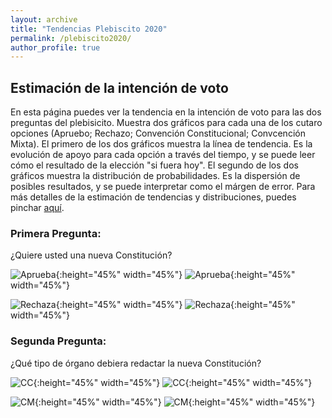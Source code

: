 ```yaml
---
layout: archive
title: "Tendencias Plebiscito 2020"
permalink: /plebiscito2020/
author_profile: true
---
```


## Estimación de la intención de voto

  En esta página puedes ver la tendencia en la intención de voto para las dos preguntas del plebisicito. Muestra dos gráficos para cada una de los cutaro opciones (Apruebo; Rechazo; Convención Constitucional; Convcención Mixta). El primero de los dos gráficos muestra la línea de tendencia. Es la evolución de apoyo para cada opción a través del tiempo, y se puede leer cómo el resultado de la elección "si fuera hoy". El segundo de los dos gráficos muestra la distribución de probabilidades. Es la dispersión de posibles resultados, y se puede interpretar como el márgen de error. Para más detalles de la estimación de tendencias y distribuciones, puedes pinchar [aquí](https://kennethbunker.github.io/tresquintos/tsm/).


### Primera Pregunta:
¿Quiere usted una nueva Constitución?

![Aprueba](/tresquintos/images/ts_2020-1_Aprueba.png){:height="45%" width="45%"} ![Aprueba](/tresquintos/images/kd_2020-1_Aprueba.png){:height="45%" width="45%"}

![Rechaza](/tresquintos/images/ts_2020-1_Rechaza.png){:height="45%" width="45%"} ![Rechaza](/tresquintos/images/kd_2020-1_Rechaza.png){:height="45%" width="45%"}



### Segunda Pregunta:
¿Qué tipo de órgano debiera redactar la nueva Constitución?

![CC](/tresquintos/images/ts_2020-2_Convención%20Constituyente.png){:height="45%" width="45%"} ![CC](/tresquintos/images/kd_2020-2_Convención%20Constituyente.png){:height="45%" width="45%"}


![CM](/tresquintos/images/ts_2020-2_Convención%20Mixta.png){:height="45%" width="45%"} ![CM](/tresquintos/images/kd_2020-2_Convención%20Mixta.png){:height="45%" width="45%"}
